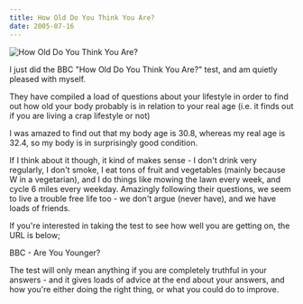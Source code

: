 ```yaml
---
title: How Old Do You Think You Are?
date: 2005-07-16
---
```


![How Old Do You Think You Are?](https://source.unsplash.com/dUPDhdeCN84/1600x900)

I just did the BBC "How Old Do You Think You Are?" test, and am quietly pleased with myself.

They have compiled a load of questions about your lifestyle in order to find out how old your body probably is in relation to your real age (i.e. it finds out if you are living a crap lifestyle or not)

I was amazed to find out that my body age is 30.8, whereas my real age is 32.4, so my body is in surprisingly good condition.

If I think about it though, it kind of makes sense - I don't drink very regularly, I don't smoke, I eat tons of fruit and vegetables (mainly because W in a vegetarian), and I do things like mowing the lawn every week, and cycle 6 miles every weekday. Amazingly following their questions, we seem to live a trouble free life too - we don't argue (never have), and we have loads of friends.

If you're interested in taking the test to see how well you are getting on, the URL is below;

BBC - Are You Younger?

The test will only mean anything if you are completely truthful in your answers - and it gives loads of advice at the end about your answers, and how you're either doing the right thing, or what you could do to improve.